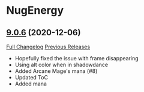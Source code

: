 # NugEnergy

## [9.0.6](https://github.com/rgd87/NugEnergy/tree/9.0.6) (2020-12-06)
[Full Changelog](https://github.com/rgd87/NugEnergy/compare/9.0.5...9.0.6) [Previous Releases](https://github.com/rgd87/NugEnergy/releases)

- Hopefully fixed the issue with frame disappearing  
- Using alt color when in shadowdance  
- Added Arcane Mage's mana (#8)  
- Updated ToC  
- Added mana  
